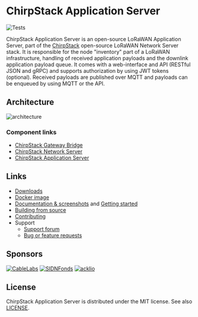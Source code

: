 # ChirpStack Application Server

![Tests](https://github.com.cnpmjs.org/brocaar/chirpstack-application-server/actions/workflows/main.yml/badge.svg?branch=master)

ChirpStack Application Server is an open-source LoRaWAN Application Server, part of the
[ChirpStack](https://www.chirpstack.io/) open-source LoRaWAN Network Server stack. It is responsible
for the node "inventory" part of a LoRaWAN infrastructure, handling of received
application payloads and the downlink application payload queue. It comes
with a web-interface and API (RESTful JSON and gRPC) and supports authorization
by using JWT tokens (optional). Received payloads are published over MQTT
and payloads can be enqueued by using MQTT or the API.

## Architecture

![architecture](https://www.chirpstack.io/static/img/graphs/architecture.dot.png)

### Component links

* [ChirpStack Gateway Bridge](https://www.chirpstack.io/gateway-bridge/)
* [ChirpStack Network Server](https://www.chirpstack.io/network-server/)
* [ChirpStack Application Server](https://www.chirpstack.io/application-server/)

## Links

* [Downloads](https://www.chirpstack.io/application-server/overview/downloads/)
* [Docker image](https://hub.docker.com/r/chirpstack/chirpstack-application-server/)
* [Documentation & screenshots](https://www.chirpstack.io/application-server/) and [Getting started](https://www.chirpstack.io/application-server/getting-started/)
* [Building from source](https://www.chirpstack.io/application-server/community/source/)
* [Contributing](https://www.chirpstack.io/application-server/community/contribute/)
* Support
  * [Support forum](https://forum.chirpstack.io)
  * [Bug or feature requests](https://github.com.cnpmjs.org/brocaar/chirpstack-application-server/issues)

## Sponsors

[![CableLabs](https://www.chirpstack.io/img/sponsors/cablelabs.png)](https://www.cablelabs.com/)
[![SIDNFonds](https://www.chirpstack.io/img/sponsors/sidn_fonds.png)](https://www.sidnfonds.nl/)
[![acklio](https://www.chirpstack.io/img/sponsors/acklio.png)](http://www.ackl.io/)

## License

ChirpStack Application Server is distributed under the MIT license. See also
[LICENSE](https://github.com.cnpmjs.org/brocaar/chirpstack-application-server/blob/master/LICENSE).
